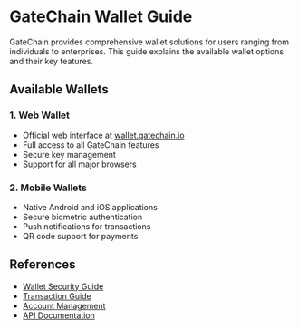 # GateChain Wallet Guide

GateChain provides comprehensive wallet solutions for users ranging from individuals to enterprises. This guide explains the available wallet options and their key features.

## Available Wallets

### 1. Web Wallet
- Official web interface at [wallet.gatechain.io](https://www.gate.io/zh/web3)
- Full access to all GateChain features
- Secure key management
- Support for all major browsers

### 2. Mobile Wallets
- Native Android and iOS applications
- Secure biometric authentication
- Push notifications for transactions
- QR code support for payments


## References

- [Wallet Security Guide](./security.md)
- [Transaction Guide](./transactions.md)
- [Account Management](./accounts.md)
- [API Documentation](../api/README.md)

